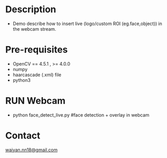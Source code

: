 # Description
- Demo describe how to insert live (logo/custom ROI (eg.face,object)) in the webcam stream.

# Pre-requisites
- OpenCV == 4.5.1 , >= 4.0.0
- numpy
- haarcascade (.xml) file
- python3

# RUN Webcam
- python face_detect_live.py        #face detection + overlay in webcam

# Contact
waiyan.nn18@gmail.com
